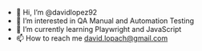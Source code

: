 - 👋 Hi, I’m @davidlopez92
- 👀 I’m interested in QA Manual and Automation Testing
- 🌱 I’m currently learning Playwright and JavaScript
- 📫 How to reach me david.lopach@gmail.com

<!---
davidlopez92/davidlopez92 is a ✨ special ✨ repository because its `README.md` (this file) appears on your GitHub profile.
You can click the Preview link to take a look at your changes.
--->
